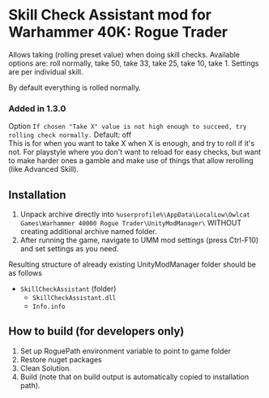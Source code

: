 # Skill Check Assistant mod for Warhammer 40K: Rogue Trader

Allows taking (rolling preset value) when doing skill checks.
Available options are: roll normally, take 50, take 33, take 25, take 10, take 1.
Settings are per individual skill.

By default everything is rolled normally.

### Added in 1.3.0

Option `If chosen "Take X" value is not high enough to succeed, try rolling check normally.`
Default: off   
This is for when you want to take X when X is enough, and try to roll if it's not. For playstyle where you don't want to reload for easy checks, but want to make harder ones a gamble and make use of things that allow rerolling (like Advanced Skill).


## Installation
1. Unpack archive directly into `%userprofile%\AppData\LocalLow\Owlcat Games\Warhammer 40000 Rogue Trader\UnityModManager\` WITHOUT creating additional archive named folder.
2. After running the game, navigate to UMM mod settings (press Ctrl-F10) and set settings as you need.

Resulting structure of already existing UnityModManager folder should be as follows
- `SkillCheckAssistant` (folder)
	- `SkillCheckAssistant.dll`
	- `Info.info`

## How to build (for developers only)
1. Set up RoguePath environment variable to point to game folder
2. Restore nuget packages
3. Clean Solution.
4. Build (note that on build output is automatically copied to installation path).
